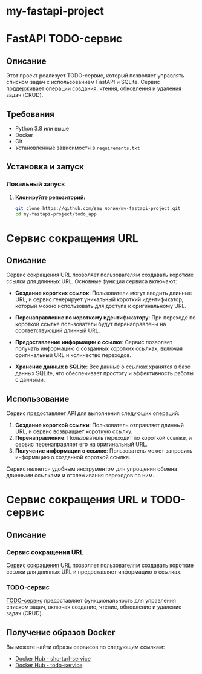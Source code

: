 # my-fastapi-project
# FastAPI TODO-сервис

## Описание

Этот проект реализует TODO-сервис, который позволяет управлять списком задач с использованием FastAPI и SQLite. Сервис поддерживает операции создания, чтения, обновления и удаления задач (CRUD).

## Требования

- Python 3.8 или выше
- Docker
- Git
- Установленные зависимости в `requirements.txt`

## Установка и запуск

### Локальный запуск

1. **Клонируйте репозиторий:**

   ```bash
   git clone https://github.com/ваш_логин/my-fastapi-project.git
   cd my-fastapi-project/todo_app

# Сервис сокращения URL

## Описание

Сервис сокращения URL позволяет пользователям создавать короткие ссылки для длинных URL. Основные функции сервиса включают:

- **Создание коротких ссылок**: Пользователи могут вводить длинные URL, и сервис генерирует уникальный короткий идентификатор, который можно использовать для доступа к оригинальному URL.
  
- **Перенаправление по короткому идентификатору**: При переходе по короткой ссылке пользователи будут перенаправлены на соответствующий длинный URL.

- **Предоставление информации о ссылке**: Сервис позволяет получать информацию о созданных коротких ссылках, включая оригинальный URL и количество переходов.

- **Хранение данных в SQLite**: Все данные о ссылках хранятся в базе данных SQLite, что обеспечивает простоту и эффективность работы с данными.

## Использование

Сервис предоставляет API для выполнения следующих операций:

1. **Создание короткой ссылки**: Пользователь отправляет длинный URL, и сервис возвращает короткую ссылку.
2. **Перенаправление**: Пользователь переходит по короткой ссылке, и сервис перенаправляет его на оригинальный URL.
3. **Получение информации о ссылке**: Пользователь может запросить информацию о созданной короткой ссылке.

Сервис является удобным инструментом для упрощения обмена длинными ссылками и отслеживания переходов по ним.

# Сервис сокращения URL и TODO-сервис

## Описание

### Сервис сокращения URL
[Сервис сокращения URL](https://hub.docker.com/repository/docker/volkovajane/shorturl-service/general) позволяет пользователям создавать короткие ссылки для длинных URL и предоставляет информацию о ссылках.

### TODO-сервис
[TODO-сервис](https://hub.docker.com/repository/docker/volkovajane/todo-service/general) предоставляет функциональность для управления списком задач, включая создание, чтение, обновление и удаление задач (CRUD).

## Получение образов Docker

Вы можете найти образы сервисов по следующим ссылкам:
- [Docker Hub - shorturl-service](https://hub.docker.com/repository/docker/volkovajane/shorturl-service/general)
- [Docker Hub - todo-service](https://hub.docker.com/repository/docker/volkovajane/todo-service/general)
